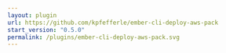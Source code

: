 ```yaml
---
layout: plugin
url: https://github.com/kpfefferle/ember-cli-deploy-aws-pack
start_version: "0.5.0"
permalink: /plugins/ember-cli-deploy-aws-pack.svg
---
```

